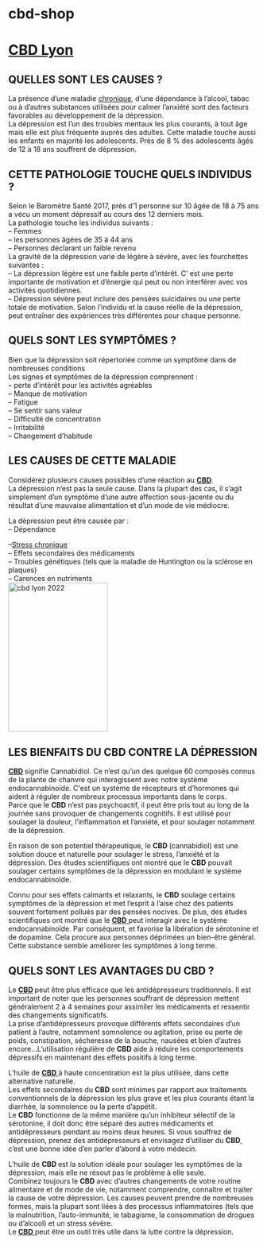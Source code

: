 # cbd-shop

<h1>      <a href="https://frenchyfreeze.com/" class="cbd lyon">
 CBD Lyon</a> </h1>
			
   <h2 class="elementor-heading-title elementor-size-default">QUELLES SONT LES CAUSES ?
</h2>		</div>
				</div>
						</div>
					</div>
		</div>
								</div>
					</div>
		</section>
				<section class="has_ma_el_bg_slider elementor-section elementor-top-section elementor-element elementor-element-cb0efe9 elementor-section-boxed elementor-section-height-default elementor-section-height-default jltma-glass-effect-no" data-id="cb0efe9" data-element_type="section" data-settings="{&quot;jet_parallax_layout_list&quot;:[{&quot;jet_parallax_layout_image&quot;:{&quot;url&quot;:&quot;&quot;,&quot;id&quot;:&quot;&quot;},&quot;_id&quot;:&quot;81275a8&quot;,&quot;jet_parallax_layout_image_tablet&quot;:{&quot;url&quot;:&quot;&quot;,&quot;id&quot;:&quot;&quot;},&quot;jet_parallax_layout_image_mobile&quot;:{&quot;url&quot;:&quot;&quot;,&quot;id&quot;:&quot;&quot;},&quot;jet_parallax_layout_speed&quot;:{&quot;unit&quot;:&quot;%&quot;,&quot;size&quot;:50,&quot;sizes&quot;:[]},&quot;jet_parallax_layout_type&quot;:&quot;scroll&quot;,&quot;jet_parallax_layout_direction&quot;:null,&quot;jet_parallax_layout_fx_direction&quot;:null,&quot;jet_parallax_layout_z_index&quot;:&quot;&quot;,&quot;jet_parallax_layout_bg_x&quot;:50,&quot;jet_parallax_layout_bg_x_tablet&quot;:&quot;&quot;,&quot;jet_parallax_layout_bg_x_mobile&quot;:&quot;&quot;,&quot;jet_parallax_layout_bg_y&quot;:50,&quot;jet_parallax_layout_bg_y_tablet&quot;:&quot;&quot;,&quot;jet_parallax_layout_bg_y_mobile&quot;:&quot;&quot;,&quot;jet_parallax_layout_bg_size&quot;:&quot;auto&quot;,&quot;jet_parallax_layout_bg_size_tablet&quot;:&quot;&quot;,&quot;jet_parallax_layout_bg_size_mobile&quot;:&quot;&quot;,&quot;jet_parallax_layout_animation_prop&quot;:&quot;transform&quot;,&quot;jet_parallax_layout_on&quot;:[&quot;desktop&quot;,&quot;tablet&quot;]}]}">
						<div class="elementor-container elementor-column-gap-default">
							<div class="elementor-row">
					<div class="has_ma_el_bg_slider elementor-column elementor-col-100 elementor-top-column elementor-element elementor-element-6cd1524 jltma-glass-effect-no" data-id="6cd1524" data-element_type="column">
			<div class="elementor-column-wrap elementor-element-populated">
							<div class="elementor-widget-wrap">
						<div class="elementor-element elementor-element-b133feb jltma-glass-effect-no elementor-widget elementor-widget-text-editor" data-id="b133feb" data-element_type="widget" data-widget_type="text-editor.default">
				<div class="elementor-widget-container">
								<div class="elementor-text-editor elementor-clearfix">
				<div>La présence d&rsquo;une maladie <a href="https://frenchyfreeze.com/huile-au-cbd.html">chronique</a>, d&rsquo;une dépendance à l’alcool, tabac ou à d&rsquo;autres substances utilisées pour calmer l&rsquo;anxiété sont des facteurs favorables au développement de la dépression.</div><div> </div><div>La dépression est l&rsquo;un des troubles mentaux les plus courants, à tout âge mais elle est plus fréquente auprès des adultes. Cette maladie touche aussi les enfants en majorité les adolescents. Près de 8 % des adolescents âgés de 12 à 18 ans souffrent de dépression.</div>					</div>
						</div>
				</div>
						</div>
					</div>
		</div>
								</div>
					</div>
		</section>
				<section class="has_ma_el_bg_slider elementor-section elementor-top-section elementor-element elementor-element-781bae7 elementor-section-boxed elementor-section-height-default elementor-section-height-default jltma-glass-effect-no" data-id="781bae7" data-element_type="section" data-settings="{&quot;jet_parallax_layout_list&quot;:[{&quot;jet_parallax_layout_image&quot;:{&quot;url&quot;:&quot;&quot;,&quot;id&quot;:&quot;&quot;},&quot;_id&quot;:&quot;db35a8a&quot;,&quot;jet_parallax_layout_image_tablet&quot;:{&quot;url&quot;:&quot;&quot;,&quot;id&quot;:&quot;&quot;},&quot;jet_parallax_layout_image_mobile&quot;:{&quot;url&quot;:&quot;&quot;,&quot;id&quot;:&quot;&quot;},&quot;jet_parallax_layout_speed&quot;:{&quot;unit&quot;:&quot;%&quot;,&quot;size&quot;:50,&quot;sizes&quot;:[]},&quot;jet_parallax_layout_type&quot;:&quot;scroll&quot;,&quot;jet_parallax_layout_direction&quot;:null,&quot;jet_parallax_layout_fx_direction&quot;:null,&quot;jet_parallax_layout_z_index&quot;:&quot;&quot;,&quot;jet_parallax_layout_bg_x&quot;:50,&quot;jet_parallax_layout_bg_x_tablet&quot;:&quot;&quot;,&quot;jet_parallax_layout_bg_x_mobile&quot;:&quot;&quot;,&quot;jet_parallax_layout_bg_y&quot;:50,&quot;jet_parallax_layout_bg_y_tablet&quot;:&quot;&quot;,&quot;jet_parallax_layout_bg_y_mobile&quot;:&quot;&quot;,&quot;jet_parallax_layout_bg_size&quot;:&quot;auto&quot;,&quot;jet_parallax_layout_bg_size_tablet&quot;:&quot;&quot;,&quot;jet_parallax_layout_bg_size_mobile&quot;:&quot;&quot;,&quot;jet_parallax_layout_animation_prop&quot;:&quot;transform&quot;,&quot;jet_parallax_layout_on&quot;:[&quot;desktop&quot;,&quot;tablet&quot;]}]}">
						<div class="elementor-container elementor-column-gap-default">
							<div class="elementor-row">
					<div class="has_ma_el_bg_slider elementor-column elementor-col-100 elementor-top-column elementor-element elementor-element-79718db jltma-glass-effect-no" data-id="79718db" data-element_type="column">
			<div class="elementor-column-wrap elementor-element-populated">
							<div class="elementor-widget-wrap">
						<div class="elementor-element elementor-element-9052726 jltma-glass-effect-no elementor-widget elementor-widget-heading" data-id="9052726" data-element_type="widget" data-widget_type="heading.default">
				<div class="elementor-widget-container">
			<h2 class="elementor-heading-title elementor-size-default">
CETTE PATHOLOGIE TOUCHE QUELS INDIVIDUS ?</h2>		</div>
				</div>
						</div>
					</div>
		</div>
								</div>
					</div>
		</section>
				<section class="has_ma_el_bg_slider elementor-section elementor-top-section elementor-element elementor-element-d6b3eba elementor-section-boxed elementor-section-height-default elementor-section-height-default jltma-glass-effect-no" data-id="d6b3eba" data-element_type="section" data-settings="{&quot;jet_parallax_layout_list&quot;:[{&quot;jet_parallax_layout_image&quot;:{&quot;url&quot;:&quot;&quot;,&quot;id&quot;:&quot;&quot;},&quot;_id&quot;:&quot;c4c3c90&quot;,&quot;jet_parallax_layout_image_tablet&quot;:{&quot;url&quot;:&quot;&quot;,&quot;id&quot;:&quot;&quot;},&quot;jet_parallax_layout_image_mobile&quot;:{&quot;url&quot;:&quot;&quot;,&quot;id&quot;:&quot;&quot;},&quot;jet_parallax_layout_speed&quot;:{&quot;unit&quot;:&quot;%&quot;,&quot;size&quot;:50,&quot;sizes&quot;:[]},&quot;jet_parallax_layout_type&quot;:&quot;scroll&quot;,&quot;jet_parallax_layout_direction&quot;:null,&quot;jet_parallax_layout_fx_direction&quot;:null,&quot;jet_parallax_layout_z_index&quot;:&quot;&quot;,&quot;jet_parallax_layout_bg_x&quot;:50,&quot;jet_parallax_layout_bg_x_tablet&quot;:&quot;&quot;,&quot;jet_parallax_layout_bg_x_mobile&quot;:&quot;&quot;,&quot;jet_parallax_layout_bg_y&quot;:50,&quot;jet_parallax_layout_bg_y_tablet&quot;:&quot;&quot;,&quot;jet_parallax_layout_bg_y_mobile&quot;:&quot;&quot;,&quot;jet_parallax_layout_bg_size&quot;:&quot;auto&quot;,&quot;jet_parallax_layout_bg_size_tablet&quot;:&quot;&quot;,&quot;jet_parallax_layout_bg_size_mobile&quot;:&quot;&quot;,&quot;jet_parallax_layout_animation_prop&quot;:&quot;transform&quot;,&quot;jet_parallax_layout_on&quot;:[&quot;desktop&quot;,&quot;tablet&quot;]}]}">
						<div class="elementor-container elementor-column-gap-default">
							<div class="elementor-row">
					<div class="has_ma_el_bg_slider elementor-column elementor-col-100 elementor-top-column elementor-element elementor-element-5131228 jltma-glass-effect-no" data-id="5131228" data-element_type="column">
			<div class="elementor-column-wrap elementor-element-populated">
							<div class="elementor-widget-wrap">
						<div class="elementor-element elementor-element-ed2c16f jltma-glass-effect-no elementor-widget elementor-widget-text-editor" data-id="ed2c16f" data-element_type="widget" data-widget_type="text-editor.default">
				<div class="elementor-widget-container">
								<div class="elementor-text-editor elementor-clearfix">
				<div>Selon le Baromètre Santé 2017, près d&rsquo;1 personne sur 10 âgée de 18 à 75 ans a vécu un moment dépressif au cours des 12 derniers mois.</div><div>La pathologie touche les individus suivants :</div><div>&#8211; Femmes</div><div>&#8211; les personnes âgées de 35 à 44 ans</div><div>&#8211; Personnes déclarant un faible revenu</div><div> </div><div><div>La gravité de la dépression varie de légère à sévère, avec les fourchettes suivantes :</div><div> </div><div>&#8211; La dépression légère est une faible perte d&rsquo;intérêt. C’ est une perte importante de motivation et d&rsquo;énergie qui peut ou non interférer avec vos activités quotidiennes.</div><div>&#8211; Dépression sévère peut inclure des pensées suicidaires ou une perte totale de motivation. Selon l&rsquo;individu et la cause réelle de la dépression, peut entraîner des expériences très différentes pour chaque personne. </div></div>					</div>
						</div>
				</div>
						</div>
					</div>
		</div>
								</div>
					</div>
		</section>
				<section class="has_ma_el_bg_slider elementor-section elementor-top-section elementor-element elementor-element-0fda122 elementor-section-boxed elementor-section-height-default elementor-section-height-default jltma-glass-effect-no" data-id="0fda122" data-element_type="section" data-settings="{&quot;jet_parallax_layout_list&quot;:[{&quot;jet_parallax_layout_image&quot;:{&quot;url&quot;:&quot;&quot;,&quot;id&quot;:&quot;&quot;},&quot;_id&quot;:&quot;ecd7322&quot;,&quot;jet_parallax_layout_image_tablet&quot;:{&quot;url&quot;:&quot;&quot;,&quot;id&quot;:&quot;&quot;},&quot;jet_parallax_layout_image_mobile&quot;:{&quot;url&quot;:&quot;&quot;,&quot;id&quot;:&quot;&quot;},&quot;jet_parallax_layout_speed&quot;:{&quot;unit&quot;:&quot;%&quot;,&quot;size&quot;:50,&quot;sizes&quot;:[]},&quot;jet_parallax_layout_type&quot;:&quot;scroll&quot;,&quot;jet_parallax_layout_direction&quot;:null,&quot;jet_parallax_layout_fx_direction&quot;:null,&quot;jet_parallax_layout_z_index&quot;:&quot;&quot;,&quot;jet_parallax_layout_bg_x&quot;:50,&quot;jet_parallax_layout_bg_x_tablet&quot;:&quot;&quot;,&quot;jet_parallax_layout_bg_x_mobile&quot;:&quot;&quot;,&quot;jet_parallax_layout_bg_y&quot;:50,&quot;jet_parallax_layout_bg_y_tablet&quot;:&quot;&quot;,&quot;jet_parallax_layout_bg_y_mobile&quot;:&quot;&quot;,&quot;jet_parallax_layout_bg_size&quot;:&quot;auto&quot;,&quot;jet_parallax_layout_bg_size_tablet&quot;:&quot;&quot;,&quot;jet_parallax_layout_bg_size_mobile&quot;:&quot;&quot;,&quot;jet_parallax_layout_animation_prop&quot;:&quot;transform&quot;,&quot;jet_parallax_layout_on&quot;:[&quot;desktop&quot;,&quot;tablet&quot;]}]}">
						<div class="elementor-container elementor-column-gap-default">
							<div class="elementor-row">
					<div class="has_ma_el_bg_slider elementor-column elementor-col-100 elementor-top-column elementor-element elementor-element-1fe58df jltma-glass-effect-no" data-id="1fe58df" data-element_type="column">
			<div class="elementor-column-wrap elementor-element-populated">
							<div class="elementor-widget-wrap">
						<div class="elementor-element elementor-element-bf74629 jltma-glass-effect-no elementor-widget elementor-widget-heading" data-id="bf74629" data-element_type="widget" data-widget_type="heading.default">
				<div class="elementor-widget-container">
			<h2 class="elementor-heading-title elementor-size-default">QUELS SONT LES SYMPTÔMES ?</h2>		</div>
				</div>
						</div>
					</div>
		</div>
								</div>
					</div>
		</section>
				<section class="has_ma_el_bg_slider elementor-section elementor-top-section elementor-element elementor-element-b06b890 elementor-section-boxed elementor-section-height-default elementor-section-height-default jltma-glass-effect-no" data-id="b06b890" data-element_type="section" data-settings="{&quot;jet_parallax_layout_list&quot;:[{&quot;jet_parallax_layout_image&quot;:{&quot;url&quot;:&quot;&quot;,&quot;id&quot;:&quot;&quot;},&quot;_id&quot;:&quot;32a0061&quot;,&quot;jet_parallax_layout_image_tablet&quot;:{&quot;url&quot;:&quot;&quot;,&quot;id&quot;:&quot;&quot;},&quot;jet_parallax_layout_image_mobile&quot;:{&quot;url&quot;:&quot;&quot;,&quot;id&quot;:&quot;&quot;},&quot;jet_parallax_layout_speed&quot;:{&quot;unit&quot;:&quot;%&quot;,&quot;size&quot;:50,&quot;sizes&quot;:[]},&quot;jet_parallax_layout_type&quot;:&quot;scroll&quot;,&quot;jet_parallax_layout_direction&quot;:null,&quot;jet_parallax_layout_fx_direction&quot;:null,&quot;jet_parallax_layout_z_index&quot;:&quot;&quot;,&quot;jet_parallax_layout_bg_x&quot;:50,&quot;jet_parallax_layout_bg_x_tablet&quot;:&quot;&quot;,&quot;jet_parallax_layout_bg_x_mobile&quot;:&quot;&quot;,&quot;jet_parallax_layout_bg_y&quot;:50,&quot;jet_parallax_layout_bg_y_tablet&quot;:&quot;&quot;,&quot;jet_parallax_layout_bg_y_mobile&quot;:&quot;&quot;,&quot;jet_parallax_layout_bg_size&quot;:&quot;auto&quot;,&quot;jet_parallax_layout_bg_size_tablet&quot;:&quot;&quot;,&quot;jet_parallax_layout_bg_size_mobile&quot;:&quot;&quot;,&quot;jet_parallax_layout_animation_prop&quot;:&quot;transform&quot;,&quot;jet_parallax_layout_on&quot;:[&quot;desktop&quot;,&quot;tablet&quot;]}]}">
						<div class="elementor-container elementor-column-gap-default">
							<div class="elementor-row">
					<div class="has_ma_el_bg_slider elementor-column elementor-col-100 elementor-top-column elementor-element elementor-element-03d3b10 jltma-glass-effect-no" data-id="03d3b10" data-element_type="column">
			<div class="elementor-column-wrap elementor-element-populated">
							<div class="elementor-widget-wrap">
						<div class="elementor-element elementor-element-3748940 jltma-glass-effect-no elementor-widget elementor-widget-text-editor" data-id="3748940" data-element_type="widget" data-widget_type="text-editor.default">
				<div class="elementor-widget-container">
								<div class="elementor-text-editor elementor-clearfix">
				<p>Bien que la dépression soit répertoriée comme un symptôme dans de nombreuses conditions<br />Les signes et symptômes de la dépression comprennent :<br />&#8211; perte d&rsquo;intérêt pour les activités agréables<br />&#8211; Manque de motivation<br />&#8211; Fatigue<br />&#8211; Se sentir sans valeur<br />&#8211; Difficulté de concentration<br />&#8211; Irritabilité<br />&#8211; Changement d&rsquo;habitude</p>					</div>
						</div>
				</div>
						</div>
					</div>
		</div>
								</div>
					</div>
		</section>
				<section class="has_ma_el_bg_slider elementor-section elementor-top-section elementor-element elementor-element-3b810e5 elementor-section-boxed elementor-section-height-default elementor-section-height-default jltma-glass-effect-no" data-id="3b810e5" data-element_type="section" data-settings="{&quot;jet_parallax_layout_list&quot;:[{&quot;jet_parallax_layout_image&quot;:{&quot;url&quot;:&quot;&quot;,&quot;id&quot;:&quot;&quot;},&quot;_id&quot;:&quot;9ab6339&quot;,&quot;jet_parallax_layout_image_tablet&quot;:{&quot;url&quot;:&quot;&quot;,&quot;id&quot;:&quot;&quot;},&quot;jet_parallax_layout_image_mobile&quot;:{&quot;url&quot;:&quot;&quot;,&quot;id&quot;:&quot;&quot;},&quot;jet_parallax_layout_speed&quot;:{&quot;unit&quot;:&quot;%&quot;,&quot;size&quot;:50,&quot;sizes&quot;:[]},&quot;jet_parallax_layout_type&quot;:&quot;scroll&quot;,&quot;jet_parallax_layout_direction&quot;:null,&quot;jet_parallax_layout_fx_direction&quot;:null,&quot;jet_parallax_layout_z_index&quot;:&quot;&quot;,&quot;jet_parallax_layout_bg_x&quot;:50,&quot;jet_parallax_layout_bg_x_tablet&quot;:&quot;&quot;,&quot;jet_parallax_layout_bg_x_mobile&quot;:&quot;&quot;,&quot;jet_parallax_layout_bg_y&quot;:50,&quot;jet_parallax_layout_bg_y_tablet&quot;:&quot;&quot;,&quot;jet_parallax_layout_bg_y_mobile&quot;:&quot;&quot;,&quot;jet_parallax_layout_bg_size&quot;:&quot;auto&quot;,&quot;jet_parallax_layout_bg_size_tablet&quot;:&quot;&quot;,&quot;jet_parallax_layout_bg_size_mobile&quot;:&quot;&quot;,&quot;jet_parallax_layout_animation_prop&quot;:&quot;transform&quot;,&quot;jet_parallax_layout_on&quot;:[&quot;desktop&quot;,&quot;tablet&quot;]}]}">
						<div class="elementor-container elementor-column-gap-default">
							<div class="elementor-row">
					<div class="has_ma_el_bg_slider elementor-column elementor-col-100 elementor-top-column elementor-element elementor-element-41b31dc jltma-glass-effect-no" data-id="41b31dc" data-element_type="column">
			<div class="elementor-column-wrap elementor-element-populated">
							<div class="elementor-widget-wrap">
						<div class="elementor-element elementor-element-ac59dce jltma-glass-effect-no elementor-widget elementor-widget-heading" data-id="ac59dce" data-element_type="widget" data-widget_type="heading.default">
				<div class="elementor-widget-container">
			<h2 class="elementor-heading-title elementor-size-default">LES CAUSES DE CETTE MALADIE</h2>		</div>
				</div>
						</div>
					</div>
		</div>
								</div>
					</div>
		</section>
				<section class="has_ma_el_bg_slider elementor-section elementor-top-section elementor-element elementor-element-206e7b4 elementor-section-boxed elementor-section-height-default elementor-section-height-default jltma-glass-effect-no" data-id="206e7b4" data-element_type="section" data-settings="{&quot;jet_parallax_layout_list&quot;:[{&quot;jet_parallax_layout_image&quot;:{&quot;url&quot;:&quot;&quot;,&quot;id&quot;:&quot;&quot;},&quot;_id&quot;:&quot;546464b&quot;,&quot;jet_parallax_layout_image_tablet&quot;:{&quot;url&quot;:&quot;&quot;,&quot;id&quot;:&quot;&quot;},&quot;jet_parallax_layout_image_mobile&quot;:{&quot;url&quot;:&quot;&quot;,&quot;id&quot;:&quot;&quot;},&quot;jet_parallax_layout_speed&quot;:{&quot;unit&quot;:&quot;%&quot;,&quot;size&quot;:50,&quot;sizes&quot;:[]},&quot;jet_parallax_layout_type&quot;:&quot;scroll&quot;,&quot;jet_parallax_layout_direction&quot;:null,&quot;jet_parallax_layout_fx_direction&quot;:null,&quot;jet_parallax_layout_z_index&quot;:&quot;&quot;,&quot;jet_parallax_layout_bg_x&quot;:50,&quot;jet_parallax_layout_bg_x_tablet&quot;:&quot;&quot;,&quot;jet_parallax_layout_bg_x_mobile&quot;:&quot;&quot;,&quot;jet_parallax_layout_bg_y&quot;:50,&quot;jet_parallax_layout_bg_y_tablet&quot;:&quot;&quot;,&quot;jet_parallax_layout_bg_y_mobile&quot;:&quot;&quot;,&quot;jet_parallax_layout_bg_size&quot;:&quot;auto&quot;,&quot;jet_parallax_layout_bg_size_tablet&quot;:&quot;&quot;,&quot;jet_parallax_layout_bg_size_mobile&quot;:&quot;&quot;,&quot;jet_parallax_layout_animation_prop&quot;:&quot;transform&quot;,&quot;jet_parallax_layout_on&quot;:[&quot;desktop&quot;,&quot;tablet&quot;]}]}">
						<div class="elementor-container elementor-column-gap-default">
							<div class="elementor-row">
					<div class="has_ma_el_bg_slider elementor-column elementor-col-100 elementor-top-column elementor-element elementor-element-e5212f2 jltma-glass-effect-no" data-id="e5212f2" data-element_type="column">
			<div class="elementor-column-wrap elementor-element-populated">
							<div class="elementor-widget-wrap">
						<div class="elementor-element elementor-element-b08ab80 jltma-glass-effect-no elementor-widget elementor-widget-text-editor" data-id="b08ab80" data-element_type="widget" data-widget_type="text-editor.default">
				<div class="elementor-widget-container">
								<div class="elementor-text-editor elementor-clearfix">
				<div><p>Considérez plusieurs causes possibles d&rsquo;une réaction au <strong><a href="https://frenchyfreeze.com">CBD</a></strong>.<br />La dépression n&rsquo;est pas la seule cause. Dans la plupart des cas, il s&rsquo;agit simplement d&rsquo;un symptôme d&rsquo;une autre affection sous-jacente ou du résultat d&rsquo;une mauvaise alimentation et d&rsquo;un mode de vie médiocre.</p><p>La dépression peut être causée par :<br />&#8211; Dépendance</p></div><div>&#8211;<a href="https://frenchyfreeze.com/huile-au-cbd.html">Stress chronique</a></div><div>&#8211; Effets secondaires des médicaments</div><div>&#8211; Troubles génétiques (tels que la maladie de Huntington ou la sclérose en plaques)</div><div>&#8211; Carences en nutriments</div>					</div>
						</div>
				</div>
						</div>
					</div>
		</div>
								</div>
					</div>
		</section>
				<section class="has_ma_el_bg_slider elementor-section elementor-top-section elementor-element elementor-element-3281eda elementor-section-boxed elementor-section-height-default elementor-section-height-default jltma-glass-effect-no" data-id="3281eda" data-element_type="section" data-settings="{&quot;jet_parallax_layout_list&quot;:[{&quot;jet_parallax_layout_image&quot;:{&quot;url&quot;:&quot;&quot;,&quot;id&quot;:&quot;&quot;},&quot;_id&quot;:&quot;dd0c995&quot;,&quot;jet_parallax_layout_image_tablet&quot;:{&quot;url&quot;:&quot;&quot;,&quot;id&quot;:&quot;&quot;},&quot;jet_parallax_layout_image_mobile&quot;:{&quot;url&quot;:&quot;&quot;,&quot;id&quot;:&quot;&quot;},&quot;jet_parallax_layout_speed&quot;:{&quot;unit&quot;:&quot;%&quot;,&quot;size&quot;:50,&quot;sizes&quot;:[]},&quot;jet_parallax_layout_type&quot;:&quot;scroll&quot;,&quot;jet_parallax_layout_direction&quot;:null,&quot;jet_parallax_layout_fx_direction&quot;:null,&quot;jet_parallax_layout_z_index&quot;:&quot;&quot;,&quot;jet_parallax_layout_bg_x&quot;:50,&quot;jet_parallax_layout_bg_x_tablet&quot;:&quot;&quot;,&quot;jet_parallax_layout_bg_x_mobile&quot;:&quot;&quot;,&quot;jet_parallax_layout_bg_y&quot;:50,&quot;jet_parallax_layout_bg_y_tablet&quot;:&quot;&quot;,&quot;jet_parallax_layout_bg_y_mobile&quot;:&quot;&quot;,&quot;jet_parallax_layout_bg_size&quot;:&quot;auto&quot;,&quot;jet_parallax_layout_bg_size_tablet&quot;:&quot;&quot;,&quot;jet_parallax_layout_bg_size_mobile&quot;:&quot;&quot;,&quot;jet_parallax_layout_animation_prop&quot;:&quot;transform&quot;,&quot;jet_parallax_layout_on&quot;:[&quot;desktop&quot;,&quot;tablet&quot;]}]}">
						<div class="elementor-container elementor-column-gap-default">
							<div class="elementor-row">
					<div class="has_ma_el_bg_slider elementor-column elementor-col-100 elementor-top-column elementor-element elementor-element-5489eb7 jltma-glass-effect-no" data-id="5489eb7" data-element_type="column">
			<div class="elementor-column-wrap elementor-element-populated">
							<div class="elementor-widget-wrap">
						<div class="elementor-element elementor-element-6d327db jltma-glass-effect-no elementor-widget elementor-widget-image" data-id="6d327db" data-element_type="widget" data-widget_type="image.default">
				<div class="elementor-widget-container">
								<div class="elementor-image">
												<img width="200" height="300" src="https://frenchyfreeze.com/wp-content/uploads/2022/01/cbd-lyon-2022.webp" class="attachment-medium size-medium" alt="cbd lyon 2022" loading="lazy" />														</div>
						</div>
				</div>
						</div>
					</div>
		</div>
								</div>
					</div>
		</section>
				<section class="has_ma_el_bg_slider elementor-section elementor-top-section elementor-element elementor-element-96f62ad elementor-section-boxed elementor-section-height-default elementor-section-height-default jltma-glass-effect-no" data-id="96f62ad" data-element_type="section" data-settings="{&quot;jet_parallax_layout_list&quot;:[{&quot;jet_parallax_layout_image&quot;:{&quot;url&quot;:&quot;&quot;,&quot;id&quot;:&quot;&quot;},&quot;_id&quot;:&quot;862ba07&quot;,&quot;jet_parallax_layout_image_tablet&quot;:{&quot;url&quot;:&quot;&quot;,&quot;id&quot;:&quot;&quot;},&quot;jet_parallax_layout_image_mobile&quot;:{&quot;url&quot;:&quot;&quot;,&quot;id&quot;:&quot;&quot;},&quot;jet_parallax_layout_speed&quot;:{&quot;unit&quot;:&quot;%&quot;,&quot;size&quot;:50,&quot;sizes&quot;:[]},&quot;jet_parallax_layout_type&quot;:&quot;scroll&quot;,&quot;jet_parallax_layout_direction&quot;:null,&quot;jet_parallax_layout_fx_direction&quot;:null,&quot;jet_parallax_layout_z_index&quot;:&quot;&quot;,&quot;jet_parallax_layout_bg_x&quot;:50,&quot;jet_parallax_layout_bg_x_tablet&quot;:&quot;&quot;,&quot;jet_parallax_layout_bg_x_mobile&quot;:&quot;&quot;,&quot;jet_parallax_layout_bg_y&quot;:50,&quot;jet_parallax_layout_bg_y_tablet&quot;:&quot;&quot;,&quot;jet_parallax_layout_bg_y_mobile&quot;:&quot;&quot;,&quot;jet_parallax_layout_bg_size&quot;:&quot;auto&quot;,&quot;jet_parallax_layout_bg_size_tablet&quot;:&quot;&quot;,&quot;jet_parallax_layout_bg_size_mobile&quot;:&quot;&quot;,&quot;jet_parallax_layout_animation_prop&quot;:&quot;transform&quot;,&quot;jet_parallax_layout_on&quot;:[&quot;desktop&quot;,&quot;tablet&quot;]}]}">
						<div class="elementor-container elementor-column-gap-default">
							<div class="elementor-row">
					<div class="has_ma_el_bg_slider elementor-column elementor-col-100 elementor-top-column elementor-element elementor-element-2ccb5c7 jltma-glass-effect-no" data-id="2ccb5c7" data-element_type="column">
			<div class="elementor-column-wrap elementor-element-populated">
							<div class="elementor-widget-wrap">
						<div class="elementor-element elementor-element-4fcb19c jltma-glass-effect-no elementor-widget elementor-widget-heading" data-id="4fcb19c" data-element_type="widget" data-widget_type="heading.default">
				<div class="elementor-widget-container">
			<h2 class="elementor-heading-title elementor-size-default">LES BIENFAITS DU CBD CONTRE LA DÉPRESSION</h2>		</div>
				</div>
						</div>
					</div>
		</div>
								</div>
					</div>
		</section>
				<section class="has_ma_el_bg_slider elementor-section elementor-top-section elementor-element elementor-element-bac3e27 elementor-section-boxed elementor-section-height-default elementor-section-height-default jltma-glass-effect-no" data-id="bac3e27" data-element_type="section" data-settings="{&quot;jet_parallax_layout_list&quot;:[{&quot;jet_parallax_layout_image&quot;:{&quot;url&quot;:&quot;&quot;,&quot;id&quot;:&quot;&quot;},&quot;_id&quot;:&quot;3d600a9&quot;,&quot;jet_parallax_layout_image_tablet&quot;:{&quot;url&quot;:&quot;&quot;,&quot;id&quot;:&quot;&quot;},&quot;jet_parallax_layout_image_mobile&quot;:{&quot;url&quot;:&quot;&quot;,&quot;id&quot;:&quot;&quot;},&quot;jet_parallax_layout_speed&quot;:{&quot;unit&quot;:&quot;%&quot;,&quot;size&quot;:50,&quot;sizes&quot;:[]},&quot;jet_parallax_layout_type&quot;:&quot;scroll&quot;,&quot;jet_parallax_layout_direction&quot;:null,&quot;jet_parallax_layout_fx_direction&quot;:null,&quot;jet_parallax_layout_z_index&quot;:&quot;&quot;,&quot;jet_parallax_layout_bg_x&quot;:50,&quot;jet_parallax_layout_bg_x_tablet&quot;:&quot;&quot;,&quot;jet_parallax_layout_bg_x_mobile&quot;:&quot;&quot;,&quot;jet_parallax_layout_bg_y&quot;:50,&quot;jet_parallax_layout_bg_y_tablet&quot;:&quot;&quot;,&quot;jet_parallax_layout_bg_y_mobile&quot;:&quot;&quot;,&quot;jet_parallax_layout_bg_size&quot;:&quot;auto&quot;,&quot;jet_parallax_layout_bg_size_tablet&quot;:&quot;&quot;,&quot;jet_parallax_layout_bg_size_mobile&quot;:&quot;&quot;,&quot;jet_parallax_layout_animation_prop&quot;:&quot;transform&quot;,&quot;jet_parallax_layout_on&quot;:[&quot;desktop&quot;,&quot;tablet&quot;]}]}">
						<div class="elementor-container elementor-column-gap-default">
							<div class="elementor-row">
					<div class="has_ma_el_bg_slider elementor-column elementor-col-100 elementor-top-column elementor-element elementor-element-2e628d5 jltma-glass-effect-no" data-id="2e628d5" data-element_type="column">
			<div class="elementor-column-wrap elementor-element-populated">
							<div class="elementor-widget-wrap">
						<div class="elementor-element elementor-element-6c5348f jltma-glass-effect-no elementor-widget elementor-widget-text-editor" data-id="6c5348f" data-element_type="widget" data-widget_type="text-editor.default">
				<div class="elementor-widget-container">
								<div class="elementor-text-editor elementor-clearfix">
				<p><strong><a href="https://frenchyfreeze.com">CBD</a> </strong>signifie Cannabidiol. Ce n&rsquo;est qu&rsquo;un des quelque 60 composés connus de la plante de chanvre qui interagissent avec notre système endocannabinoïde. C&rsquo;<wbr />est un système de récepteurs et d&rsquo;hormones qui aident à réguler de nombreux processus importants dans le corps.<br />Parce que le <strong>CBD</strong> n&rsquo;est pas psychoactif, il peut être pris tout au long de la journée sans provoquer de changements cognitifs. Il est utilisé pour soulager la douleur, l&rsquo;inflammation et l&rsquo;anxiété, et pour soulager notamment de la dépression.</p><p>En raison de son potentiel thérapeutique, le <strong>CBD </strong>(cannabidiol) est une solution douce et naturelle pour soulager le stress, l&rsquo;anxiété et la dépression. Des études scientifiques ont montré que le <strong>CBD</strong> pouvait soulager certains symptômes de la dépression en modulant le système endocannabinoïde.</p><p>Connu pour ses effets calmants et relaxants, le <strong>CBD</strong> soulage certains symptômes de la dépression et met l&rsquo;esprit à l&rsquo;aise chez des patients souvent fortement pollués par des pensées nocives. De plus, des études scientifiques ont montré que le <a href="https://frenchyfreeze.com/"><strong>CBD</strong> </a>peut interagir avec le système endocannabinoïde. Par conséquent, et favorise la libération de sérotonine et de dopamine. Cela procure aux personnes déprimées un bien-être général. Cette substance semble améliorer les symptômes à long terme.</p>					</div>
						</div>
				</div>
						</div>
					</div>
		</div>
								</div>
					</div>
		</section>
				<section class="has_ma_el_bg_slider elementor-section elementor-top-section elementor-element elementor-element-6b56f65 elementor-section-boxed elementor-section-height-default elementor-section-height-default jltma-glass-effect-no" data-id="6b56f65" data-element_type="section" data-settings="{&quot;jet_parallax_layout_list&quot;:[{&quot;jet_parallax_layout_image&quot;:{&quot;url&quot;:&quot;&quot;,&quot;id&quot;:&quot;&quot;},&quot;_id&quot;:&quot;4ad7274&quot;,&quot;jet_parallax_layout_image_tablet&quot;:{&quot;url&quot;:&quot;&quot;,&quot;id&quot;:&quot;&quot;},&quot;jet_parallax_layout_image_mobile&quot;:{&quot;url&quot;:&quot;&quot;,&quot;id&quot;:&quot;&quot;},&quot;jet_parallax_layout_speed&quot;:{&quot;unit&quot;:&quot;%&quot;,&quot;size&quot;:50,&quot;sizes&quot;:[]},&quot;jet_parallax_layout_type&quot;:&quot;scroll&quot;,&quot;jet_parallax_layout_direction&quot;:null,&quot;jet_parallax_layout_fx_direction&quot;:null,&quot;jet_parallax_layout_z_index&quot;:&quot;&quot;,&quot;jet_parallax_layout_bg_x&quot;:50,&quot;jet_parallax_layout_bg_x_tablet&quot;:&quot;&quot;,&quot;jet_parallax_layout_bg_x_mobile&quot;:&quot;&quot;,&quot;jet_parallax_layout_bg_y&quot;:50,&quot;jet_parallax_layout_bg_y_tablet&quot;:&quot;&quot;,&quot;jet_parallax_layout_bg_y_mobile&quot;:&quot;&quot;,&quot;jet_parallax_layout_bg_size&quot;:&quot;auto&quot;,&quot;jet_parallax_layout_bg_size_tablet&quot;:&quot;&quot;,&quot;jet_parallax_layout_bg_size_mobile&quot;:&quot;&quot;,&quot;jet_parallax_layout_animation_prop&quot;:&quot;transform&quot;,&quot;jet_parallax_layout_on&quot;:[&quot;desktop&quot;,&quot;tablet&quot;]}]}">
						<div class="elementor-container elementor-column-gap-default">
							<div class="elementor-row">
					<div class="has_ma_el_bg_slider elementor-column elementor-col-100 elementor-top-column elementor-element elementor-element-24a8f69 jltma-glass-effect-no" data-id="24a8f69" data-element_type="column">
			<div class="elementor-column-wrap elementor-element-populated">
							<div class="elementor-widget-wrap">
						<div class="elementor-element elementor-element-eaadf10 jltma-glass-effect-no elementor-widget elementor-widget-heading" data-id="eaadf10" data-element_type="widget" data-widget_type="heading.default">
				<div class="elementor-widget-container">
			<h2 class="elementor-heading-title elementor-size-default">QUELS SONT LES AVANTAGES DU CBD ?</h2>		</div>
				</div>
						</div>
					</div>
		</div>
								</div>
					</div>
		</section>
				<section class="has_ma_el_bg_slider elementor-section elementor-top-section elementor-element elementor-element-0279f7a elementor-section-boxed elementor-section-height-default elementor-section-height-default jltma-glass-effect-no" data-id="0279f7a" data-element_type="section" data-settings="{&quot;jet_parallax_layout_list&quot;:[{&quot;jet_parallax_layout_image&quot;:{&quot;url&quot;:&quot;&quot;,&quot;id&quot;:&quot;&quot;},&quot;_id&quot;:&quot;77764c9&quot;,&quot;jet_parallax_layout_image_tablet&quot;:{&quot;url&quot;:&quot;&quot;,&quot;id&quot;:&quot;&quot;},&quot;jet_parallax_layout_image_mobile&quot;:{&quot;url&quot;:&quot;&quot;,&quot;id&quot;:&quot;&quot;},&quot;jet_parallax_layout_speed&quot;:{&quot;unit&quot;:&quot;%&quot;,&quot;size&quot;:50,&quot;sizes&quot;:[]},&quot;jet_parallax_layout_type&quot;:&quot;scroll&quot;,&quot;jet_parallax_layout_direction&quot;:null,&quot;jet_parallax_layout_fx_direction&quot;:null,&quot;jet_parallax_layout_z_index&quot;:&quot;&quot;,&quot;jet_parallax_layout_bg_x&quot;:50,&quot;jet_parallax_layout_bg_x_tablet&quot;:&quot;&quot;,&quot;jet_parallax_layout_bg_x_mobile&quot;:&quot;&quot;,&quot;jet_parallax_layout_bg_y&quot;:50,&quot;jet_parallax_layout_bg_y_tablet&quot;:&quot;&quot;,&quot;jet_parallax_layout_bg_y_mobile&quot;:&quot;&quot;,&quot;jet_parallax_layout_bg_size&quot;:&quot;auto&quot;,&quot;jet_parallax_layout_bg_size_tablet&quot;:&quot;&quot;,&quot;jet_parallax_layout_bg_size_mobile&quot;:&quot;&quot;,&quot;jet_parallax_layout_animation_prop&quot;:&quot;transform&quot;,&quot;jet_parallax_layout_on&quot;:[&quot;desktop&quot;,&quot;tablet&quot;]}]}">
						<div class="elementor-container elementor-column-gap-default">
							<div class="elementor-row">
					<div class="has_ma_el_bg_slider elementor-column elementor-col-100 elementor-top-column elementor-element elementor-element-a49ea9a jltma-glass-effect-no" data-id="a49ea9a" data-element_type="column">
			<div class="elementor-column-wrap elementor-element-populated">
							<div class="elementor-widget-wrap">
						<div class="elementor-element elementor-element-44c3e32 jltma-glass-effect-no elementor-widget elementor-widget-text-editor" data-id="44c3e32" data-element_type="widget" data-widget_type="text-editor.default">
				<div class="elementor-widget-container">
								<div class="elementor-text-editor elementor-clearfix">
				<p>Le <strong><a href="https://frenchyfreeze.com/huile-au-cbd.html">CBD</a> </strong>peut être plus efficace que les antidépresseurs traditionnels. Il est important de noter que les personnes souffrant de dépression mettent généralement 2 à 4 semaines pour assimiler les médicaments et ressentir des changements significatifs.<br />La prise d&rsquo;antidépresseurs provoque différents effets secondaires d&rsquo;un patient à l&rsquo;autre, notamment somnolence ou agitation, prise ou perte de poids, constipation, sécheresse de la bouche, nausées et bien d’autres encore…L&rsquo;utilisation régulière de <strong>CBD</strong> aide à réduire les comportements dépressifs en maintenant des effets positifs à long terme.</p><p>L’huile de <a href="https://frenchyfreeze.com/"><strong>CBD</strong> </a>à haute concentration est la plus utilisée, dans cette alternative naturelle.<br />Les effets secondaires du <strong>CBD</strong> sont minimes par rapport aux traitements conventionnels de la dépression les plus grave et les plus courants étant la diarrhée, la somnolence ou la perte d&rsquo;appétit.<br />Le <strong>CBD</strong> fonctionne de la même manière qu&rsquo;un inhibiteur sélectif de la sérotonine, il doit donc être séparé des autres médicaments et antidépresseurs pendant au moins deux heures. Si vous souffrez de dépression, prenez des antidépresseurs et envisagez d&rsquo;utiliser du <strong>CBD</strong>, c&rsquo;est une bonne idée d&rsquo;en parler d&rsquo;abord à votre médecin.</p><p>L&rsquo;huile de <strong>CBD </strong>est la solution idéale pour soulager les symptômes de la dépression, mais elle ne résout pas le problème à elle seule.<br />Combinez toujours le <strong>CBD</strong> avec d&rsquo;autres changements de votre routine alimentaire et de mode de vie, notamment comprendre, connaître et traiter la cause de votre dépression. Les causes peuvent prendre de nombreuses formes, mais la plupart sont liées à des processus inflammatoires (tels que la malnutrition, l&rsquo;auto-immunité, le tabagisme, la consommation de drogues ou d&rsquo;alcool) et un stress sévère.<br />Le <a href="https://frenchyfreeze.com/"><strong>CBD</strong> </a>peut être un outil très utile dans la lutte contre la dépression.</p>					</div>
						</div>
				</div>
						</div>
					</div>
		</div>
								</div>
					</div>
		</section>
						</div>
						</div>
					</div>
		
